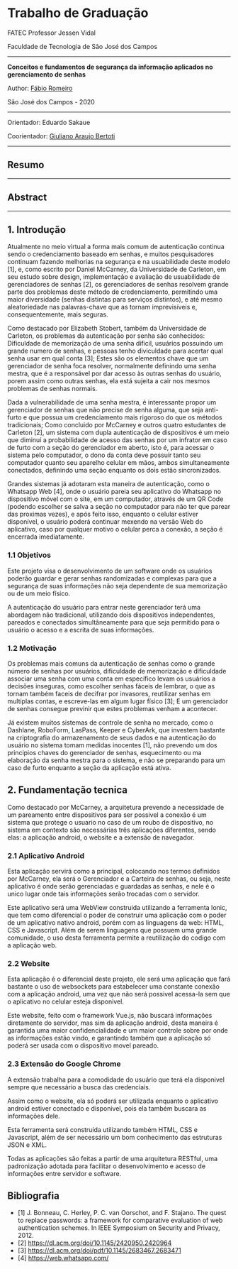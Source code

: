 # Trabalho de Graduação
FATEC Professor Jessen Vidal

Faculdade de Tecnologia de São José dos Campos

---

**Conceitos e fundamentos de segurança da informação aplicados no gerenciamento de senhas**

Author: [Fábio Romeiro](https://github.com/FabioRomeiro)

São José dos Campos - 2020

---

Orientador: Eduardo Sakaue

Coorientador: [Giuliano Araujo Bertoti](https://github.com/giulianobertoti)

---

## Resumo

---

## Abstract

---

## 1. Introdução

Atualmente no meio virtual a forma mais comum de autenticação continua sendo o credenciamento baseado em senhas, e muitos pesquisadores continuam fazendo melhorias na segurança e na usuabilidade deste modelo [1], e, como escrito por Daniel McCarney, da Universidade de Carleton, em seu estudo sobre design, implementação e avaliação de usuabilidade de gerenciadores de senhas [2], os gerenciadores de senhas resolvem grande parte dos problemas deste método de credenciamento, permitindo uma maior diversidade (senhas distintas para serviços distintos), e até mesmo aleatoriedade nas palavras-chave que as tornam imprevisíveis e, consequentemente, mais seguras.

Como destacado por Elizabeth Stobert, também da Universidade de Carleton, os problemas da autenticação por senha são conhecidos: Dificuldade de memorização de uma senha dificil, usuários possuindo um grande numero de senhas, e pessoas tenho diviculdade para acertar qual senha usar em qual conta [3]; Estes são os elementos chave que um gerenciador de senha foca resolver, normalmente definindo uma senha mestra, que é a responsável por dar acesso às outras senhas do usuário, porem assim como outras senhas, ela está sujeita a cair nos mesmos problemas de senhas normais.

Dada a vulnerabilidade de uma senha mestra, é interessante propor um gerenciador de senhas que não precise de senha alguma, que seja anti-furto e que possua um credenciamento mais rigoroso do que os métodos tradicionais; Como concluido por McCarney e outros quatro estudantes de Carleton [2], um sistema com dupla autenticação de dispositivos é um meio que diminuí a probabilidade de acesso das senhas por um infrator em caso de furto com a seção do gerenciador em aberto, isto é, para acessar o sistema pelo computador, o dono da conta deve possuír tanto seu computador quanto seu aparelho celular em mãos, ambos simultaneamente conectados, definindo uma seção enquanto os dois estão sincronizados.

Grandes sistemas já adotaram esta maneira de autenticação, como o Whatsapp Web [4], onde o usuário pareia seu aplicativo do Whatsapp no dispositivo móvel com o site, em um computador, através de um QR Code (podendo escolher se salva a seção no computador para não ter que parear das proximas vezes), e após feito isso, enquanto o celular estiver disponível, o usuário poderá continuar mexendo na versão Web do aplicativo, caso por qualquer motivo o celular perca a conexão, a seção é encerrada imediatamente.

### 1.1 Objetivos
Este projeto visa o desenvolvimento de um software onde os usuários poderão guardar e gerar senhas randomizadas e complexas para que a segurança de suas informações não seja dependente de sua memorização ou de um meio físico.

A autenticação do usuário para entrar neste gerenciador terá uma abordagem não tradicional, utilizando dois dispositivos independentes, pareados e conectados simultâneamente para que seja permitido para o usuário o acesso e a escrita de suas informações.

### 1.2 Motivação
Os problemas mais comuns da autenticação de senhas como o grande número de senhas por usuários, dificuldade de memorização e dificuldade associar uma senha com uma conta em específico levam os usuários a decisões inseguras, como escolher senhas fáceis de lembrar, o que as tornam também faceis de decifrar por invasores, reutilizar senhas em multiplas contas, e escreve-las em algum lugar físico [3]; E um gerenciador de senhas consegue previnir que estes problemas venham a acontecer.

Já existem muitos sistemas de controle de senha no mercado, como o Dashlane, RoboForm, LasPass, Keeper e CyberArk, que investem bastante na criptografia do armazenamento de seus dados e na autenticação do usuário no sistema tomam medidas inocentes [1], não prevendo um dos principios chaves do gerenciador de senhas, esquecimento ou ma elaboração da senha mestra para o sistema, e não se preparando para um caso de furto enquanto a seção da aplicação está ativa.

## 2. Fundamentação tecnica

Como destacado por McCarney, a arquitetura prevendo a necessidade de um pareamento entre dispositivos para ser possivel a conexão é um sistema que protege o usuario no caso de um roubo de dispositivo, no sistema em contexto são necessárias três aplicações diferentes, sendo elas: a aplicação android, o website e a extensão de navegador.

### 2.1 Aplicativo Android
Esta aplicação servirá como a principal, colocando nos termos definidos por McCarney, ela será o Gerenciador e a Carteira de senhas, ou seja, neste aplicativo é onde serão gerenciadas e guardadas as senhas, e nele é o unico lugar onde tais informações serão trocadas com o servidor. 

Este aplicativo será uma WebView construida utilizando a ferramenta Ionic, que tem como diferencial o poder de construir uma aplicação com o poder de um aplicativo nativo android, porém com as linguagens da web: HTML, CSS e Javascript. Além de serem linguagens que possuem uma grande comunidade, o uso desta ferramenta permite a reutilização do codigo com a aplicação web.

### 2.2 Website
Esta aplicação é o diferencial deste projeto, ele será uma aplicação que fará bastante o uso de websockets para estabelecer uma constante conexão com a aplicação android, uma vez que não será possivel acessa-la sem que o aplicativo no celular esteja disponivel.

Este website, feito com o framework Vue.js, não buscará informações diretamente do servidor, mas sim da aplicação android, desta maneira é garantida uma maior confidencialidade e um maior controle sobre por onde as informações estão vindo, e garantindo também que a aplicação só poderá ser usada com o dispositivo movel pareado.

### 2.3 Extensão do Google Chrome
A extensão trabalha para a comodidade do usuário que terá ela disponivel sempre que necessário a busca das credenciais. 

Assim como o website, ela só poderá ser utilizada enquanto o aplicativo android estiver conectado e disponivel, pois ela também buscara as informações dele.

Esta ferramenta será construída utilizando também HTML, CSS e Javascript, além de ser necessário um bom conhecimento das estruturas JSON e XML.


Todas as aplicações são feitas a partir de uma arquitetura RESTful, uma padronização adotada para facilitar o desenvolvimento e acesso de informações entre servidor e software.

## Bibliografia

- [1] J. Bonneau, C. Herley, P. C. van Oorschot, and F. Stajano. The quest to replace passwords: a framework for comparative evaluation of web authentication schemes. In IEEE Symposium on Security and Privacy, 2012.
- [2] https://dl.acm.org/doi/10.1145/2420950.2420964
- [3] https://dl.acm.org/doi/pdf/10.1145/2683467.2683471
- [4] https://web.whatsapp.com/